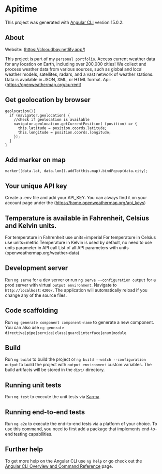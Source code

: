# Apitime

This project was generated with [Angular CLI](https://github.com/angular/angular-cli) version 15.0.2.

## About

Website: (https://clooudbay.netlify.app/)

This project is part of my `personal portfolio`. Access current weather data for any location on Earth, including over 200,000 cities! We collect and process weather data from various sources, such as global and local weather models, satellites, radars, and a vast network of weather stations. Data is available in JSON, XML, or HTML format. Api: (https://openweathermap.org/current)

## Get geolocation by browser

```
geolocation(){
  if (navigator.geolocation) { 
    //check if geolocation is available
    navigator.geolocation.getCurrentPosition( (position) => {
      this.latitude = position.coords.latitude;
      this.longitude = position.coords.longitude;
    });
  }
}
```

## Add marker on map

```
marker([data.lat, data.lon]).addTo(this.map).bindPopup(data.city);
```

## Your unique API key

Create a .env file and add your API_KEY.
You can always find it on your account page under the (https://home.openweathermap.org/api_keys)

## Temperature is available in Fahrenheit, Celsius and Kelvin units.

For temperature in Fahrenheit use units=imperial
For temperature in Celsius use units=metric
Temperature in Kelvin is used by default, no need to use units parameter in API call
List of all API parameters with units (openweathermap.org/weather-data)

## Development server

Run `ng serve` for a dev server or run `ng serve --configuration output` for a prod server with virtual `output environment`. Navigate to `http://localhost:4200/`. The application will automatically reload if you change any of the source files.

## Code scaffolding

Run `ng generate component component-name` to generate a new component. You can also use `ng generate directive|pipe|service|class|guard|interface|enum|module`.

## Build

Run `ng build` to build the project or `ng build --watch --configuration output` to build the project with `output environment` custom variables. The build artifacts will be stored in the `dist/` directory.

## Running unit tests

Run `ng test` to execute the unit tests via [Karma](https://karma-runner.github.io).

## Running end-to-end tests

Run `ng e2e` to execute the end-to-end tests via a platform of your choice. To use this command, you need to first add a package that implements end-to-end testing capabilities.

## Further help

To get more help on the Angular CLI use `ng help` or go check out the [Angular CLI Overview and Command Reference](https://angular.io/cli) page.
